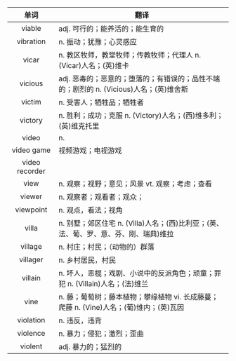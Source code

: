 |单词|翻译  |
|:--:|--| 
|	viable  		|		adj. 可行的；能养活的；能生育的	|		
|	vibration  		|		n. 振动；犹豫；心灵感应	|		
|	vicar  		|		n. 教区牧师，教堂牧师；传教牧师；代理人 n. (Vicar)人名；(英)维卡	|		
|	vicious  		|		adj. 恶毒的；恶意的；堕落的；有错误的；品性不端的；剧烈的 n. (Vicious)人名；(英)维舍斯	|		
|	victim  		|		n. 受害人；牺牲品；牺牲者	|		
|	victory  		|		n. 胜利；成功；克服 n. (Victory)人名；(西)维多利；(英)维克托里	|		
|	video  		|		n. 	|		
|	video game  		|		视频游戏；电视游戏	|		
|	video recorder  		|			|		
|	view  		|		n. 观察；视野；意见；风景 vt. 观察；考虑；查看	|		
|	viewer  		|		n. 观察者；观看者；观众；	|		
|	viewpoint  		|		n. 观点，看法；视角	|		
|	villa  		|		n. 别墅；郊区住宅 n. (Villa)人名；(西)比利亚；(英、法、葡、罗、意、芬、刚、瑞典)维拉	|		
|	village  		|		n. 村庄；村民；（动物的）群落	|		
|	villager  		|		n. 乡村居民，村民	|		
|	villain  		|		n. 坏人，恶棍；戏剧、小说中的反派角色；顽童；罪犯 n. (Villain)人名；(法)维兰	|		
|	vine  		|		n. 藤；葡萄树；藤本植物；攀缘植物 vi. 长成藤蔓；爬藤 n. (Vine)人名；(葡)维内；(英)瓦因	|		
|	violation  		|		n. 违反，违背	|		
|	violence  		|		n. 暴力；侵犯；激烈；歪曲	|		
|	violent  		|		adj. 暴力的；猛烈的	|		
